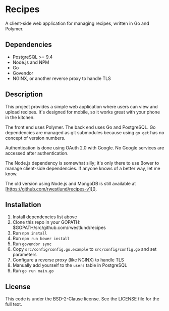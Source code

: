 # Recipes

A client-side web application for managing recipes, written in Go and Polymer.

## Dependencies

- PostgreSQL >= 9.4
- Node.js and NPM
- Go
- Govendor
- NGINX, or another reverse proxy to handle TLS

## Description

This project provides a simple web application where users can view and upload
recipes.  It's designed for mobile, so it works great with your phone in the
kitchen.

The front end uses Polymer.  The back end uses Go and PostgreSQL.  Go
dependencies are managed as git submodules because using `go get` has no
concept of version numbers.

Authentication is done using OAuth 2.0 with Google.  No Google services are
accessed after authentication.

The Node.js dependency is somewhat silly; it's only there to use Bower to
manage client-side dependencies.  If anyone knows of a better way, let me know.

The old version using Node.js and MongoDB is still available at
[https://github.com/rwestlund/recipes-v1]().

## Installation

1. Install dependencies list above
2. Clone this repo in your GOPATH: $GOPATH/src/github.com/rwestlund/recipes
3. Run `npm install`
4. Run `npm run bower install`
5. Run `govendor sync`
6. Copy `src/config/config.go.example` to `src/config/config.go` and set
    parameters
7. Configure a reverse proxy (like NGINX) to handle TLS
9. Manually add yourself to the `users` table in PostgreSQL
10. Run `go run main.go`


## License

This code is under the BSD-2-Clause license.  See the LICENSE file for the full
text.
